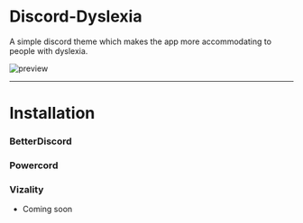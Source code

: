 # Discord-Dyslexia
A simple discord theme which makes the app more accommodating to people with dyslexia.

![preview](https://i.imgur.com/cCINa4T.png)

---

# Installation

### BetterDiscord

### Powercord

### Vizality

- Coming soon

